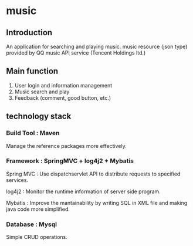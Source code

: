 # music


## Introduction

An application for searching and playing music.
music resource (json type) provided by QQ music API service (Tencent Holdings ltd.)

## Main function

1. User login and information management
2. Music search and play 
3. Feedback (comment, good button, etc.)


## technology stack

### Build Tool : Maven

   Manage the reference packages more effectively.
   
### Framework : SpringMVC + log4j2 + Mybatis

   Spring MVC : Use dispatchservlet API to distribute requests to specified services.  
    
   log4j2 : Monitor the runtime information of server side program.  
   
   Mybatis : Improve the mantainability by writing SQL in XML file and making java code more simplified.
    
### Database : Mysql 

   Simple CRUD operations.


    
   
    
    
            

            


